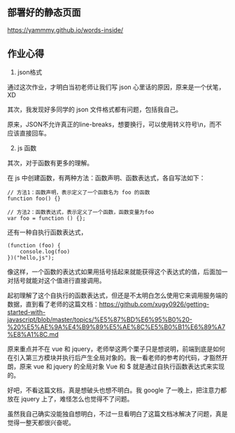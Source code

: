 ## 部署好的静态页面

https://yammmy.github.io/words-inside/

## 作业心得

1. json格式

通过这次作业，才明白当初老师让我们写 json 心里话的原因，原来是一个伏笔，XD

其次，我发现好多同学的 json 文件格式都有问题，包括我自己。

原来，JSON不允许真正的line-breaks，想要换行，可以使用转义符号\n，而不应该直接回车。

2. js 函数

其次，对于函数有更多的理解。

在 js 中创建函数，有两种方法：函数声明、函数表达式，各自写法如下：

```
// 方法1：函数声明，表示定义了一个函数名为 foo 的函数
function foo() {}

// 方法2：函数表达式，表示定义了一个函数，函数变量为foo
var foo = function () {};
```

还有一种自执行函数表达式，

```
(function (foo) {
    console.log(foo)
})("hello,js");
```

像这样，一个函数的表达式如果用括号括起来就能获得这个表达式的值，后面加一对括号就能对这个值进行直接调用。

起初理解了这个自执行的函数表达式，但还是不太明白怎么使用它来调用服务端的数据，直到看了老师的这篇文档：https://github.com/xugy0926/getting-started-with-javascript/blob/master/topics/%E5%87%BD%E6%95%B0%20-%20%E5%AE%9A%E4%B9%89%E5%AE%8C%E5%B0%B1%E6%89%A7%E8%A1%8C.md

原来重点并不在 vue 和 jquery，老师举这两个栗子只是想说明，前端到底是如何在引入第三方模块并执行后产生全局对象的。我一看老师的参考的代码，才豁然开朗，原来 vue 和 jquery 的全局对象 Vue 和 $ 就是通过自执行函数表达式来实现的。

好吧，不看这篇文档，真是想破头也想不明白。我 google 了一晚上，把注意力都放在 jquery 上了，难怪怎么也觉得不了问题。

虽然我自己确实没能独自想明白，不过一旦看明白了这篇文档冰解决了问题，真是觉得一整天都很兴奋呢。

